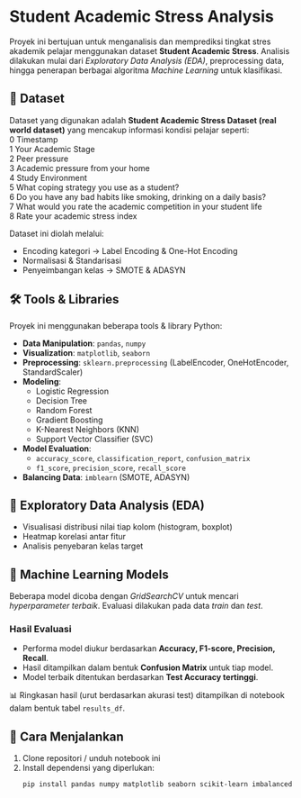 # Student Academic Stress Analysis  

Proyek ini bertujuan untuk menganalisis dan memprediksi tingkat stres akademik pelajar menggunakan dataset **Student Academic Stress**. Analisis dilakukan mulai dari *Exploratory Data Analysis (EDA)*, preprocessing data, hingga penerapan berbagai algoritma *Machine Learning* untuk klasifikasi.  

## 📂 Dataset  
Dataset yang digunakan adalah **Student Academic Stress Dataset (real world dataset)** yang mencakup informasi kondisi pelajar seperti:  
 0   Timestamp                                                            
 1   Your Academic Stage                                                 
 2   Peer pressure                                                        
 3   Academic pressure from your home                                     
 4   Study Environment                                                    
 5   What coping strategy you use as a student?                           
 6   Do you have any bad habits like smoking, drinking on a daily basis?  
 7   What would you rate the academic  competition in your student life   
 8   Rate your academic stress index  
 
Dataset ini diolah melalui:  
- Encoding kategori → Label Encoding & One-Hot Encoding  
- Normalisasi & Standarisasi  
- Penyeimbangan kelas → SMOTE & ADASYN  

## 🛠 Tools & Libraries  
Proyek ini menggunakan beberapa tools & library Python:  
- **Data Manipulation**: `pandas`, `numpy`  
- **Visualization**: `matplotlib`, `seaborn`  
- **Preprocessing**: `sklearn.preprocessing` (LabelEncoder, OneHotEncoder, StandardScaler)  
- **Modeling**:  
  - Logistic Regression  
  - Decision Tree  
  - Random Forest  
  - Gradient Boosting  
  - K-Nearest Neighbors (KNN)  
  - Support Vector Classifier (SVC)  
- **Model Evaluation**:  
  - `accuracy_score`, `classification_report`, `confusion_matrix`  
  - `f1_score`, `precision_score`, `recall_score`  
- **Balancing Data**: `imblearn` (SMOTE, ADASYN)  

## 🔎 Exploratory Data Analysis (EDA)  
- Visualisasi distribusi nilai tiap kolom (histogram, boxplot)  
- Heatmap korelasi antar fitur  
- Analisis penyebaran kelas target  

## 🤖 Machine Learning Models  
Beberapa model dicoba dengan *GridSearchCV* untuk mencari *hyperparameter terbaik*. Evaluasi dilakukan pada data *train* dan *test*.  

### Hasil Evaluasi  
- Performa model diukur berdasarkan **Accuracy, F1-score, Precision, Recall**.  
- Hasil ditampilkan dalam bentuk **Confusion Matrix** untuk tiap model.  
- Model terbaik ditentukan berdasarkan **Test Accuracy tertinggi**.  

📊 Ringkasan hasil (urut berdasarkan akurasi test) ditampilkan di notebook dalam bentuk tabel `results_df`.  

## 🚀 Cara Menjalankan  
1. Clone repositori / unduh notebook ini  
2. Install dependensi yang diperlukan:  
   ```bash
   pip install pandas numpy matplotlib seaborn scikit-learn imbalanced-learn
